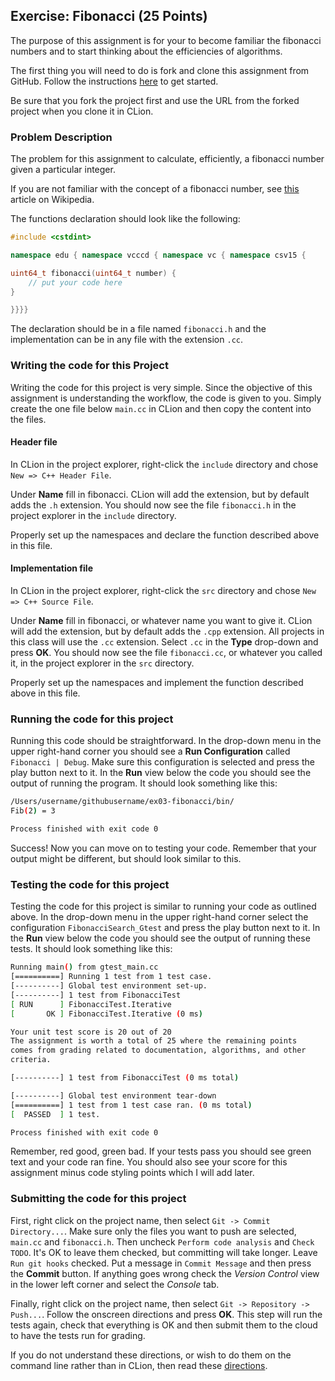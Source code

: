 ## Exercise: Fibonacci (25 Points)

The purpose of this assignment is for your to become familiar the fibonacci numbers and
to start thinking about the efficiencies of algorithms.

The first thing you will need to do is fork and clone this assignment
from GitHub. Follow the instructions 
[here](https://github.com/vcc-csv15-fall2018/Course-Information/wiki)
to get started. 

Be sure that you fork the project first and use the URL from
the forked project when you clone it in CLion.

### Problem Description

The problem for this assignment to calculate, efficiently, a fibonacci
number given a particular integer.

If you are not familiar with the concept of a fibonacci number, see
[this](https://en.wikipedia.org/wiki/Fibonacci_number) article on Wikipedia.

The functions declaration should look like the following: 

```cpp
#include <cstdint>

namespace edu { namespace vcccd { namespace vc { namespace csv15 {

uint64_t fibonacci(uint64_t number) {
	// put your code here
}

}}}}
```

The declaration should be in a file named `fibonacci.h` and the implementation can be
in any file with the extension `.cc`.

### Writing the code for this Project

Writing the code for this project is very simple. Since the 
objective of this assignment is understanding the workflow, 
the code is given to you. Simply create the one file below 
`main.cc` in CLion
and then copy the content into the files. 

#### Header file

In CLion in the project explorer, right-click the `include` directory
and chose `New => C++ Header File`. 

Under **Name** fill in
fibonacci. CLion will add the extension, but by default 
adds the `.h` extension. You should now see the file `fibonacci.h` in
the project explorer in the `include` directory.

Properly set up the namespaces and declare the function described above in this file.

#### Implementation file

In CLion in the project explorer, right-click the `src` directory
and chose `New => C++ Source File`. 

Under **Name** fill in
fibonacci, or whatever name you want to give it. CLion will add the extension, but by default 
adds the `.cpp` extension. All projects in this class will
use the `.cc` extension. Select `.cc` in the **Type** drop-down
and press **OK**. You should now see the file `fibonacci.cc`, or whatever you called it, in
the project explorer in the `src` directory.

Properly set up the namespaces and implement the function described above in this file.

### Running the code for this project

Running this code should be straightforward. In the drop-down 
menu in the upper right-hand corner you should see a **Run
Configuration** called `Fibonacci | Debug`. Make sure this 
configuration is selected and press the play button next to it.
In the **Run** view below the code you should see the output 
of running the program. It should look something like this:

```bash
/Users/username/githubusername/ex03-fibonacci/bin/
Fib(2) = 3

Process finished with exit code 0
```
Success! Now you can move on to testing your code. Remember that your output might be
different, but should look similar to this.

### Testing the code for this project

Testing the code for this project is similar to running your code
as outlined above. In the drop-down menu in the upper right-hand
corner select the configuration `FibonacciSearch_Gtest` and press the 
play button next to it. In the **Run** view below the code you should
see the output of running these tests. It should look something
like this:

```bash
Running main() from gtest_main.cc
[==========] Running 1 test from 1 test case.
[----------] Global test environment set-up.
[----------] 1 test from FibonacciTest
[ RUN      ] FibonacciTest.Iterative
[       OK ] FibonacciTest.Iterative (0 ms)

Your unit test score is 20 out of 20
The assignment is worth a total of 25 where the remaining points
comes from grading related to documentation, algorithms, and other
criteria.

[----------] 1 test from FibonacciTest (0 ms total)

[----------] Global test environment tear-down
[==========] 1 test from 1 test case ran. (0 ms total)
[  PASSED  ] 1 test.

Process finished with exit code 0
```

Remember, red good, green bad. If your tests pass you should see green
text and your code ran fine. You should also see your score for this
assignment minus code styling points which I will add later.

### Submitting the code for this project

First, right click on the project name, then select `Git -> Commit Directory...`. 
Make sure only the files you want to push are selected, `main.cc` and `fibonacci.h`.
Then uncheck `Perform code analysis` and `Check TODO`. It's OK to leave them checked,
but committing will take longer. Leave `Run git hooks` checked. Put a message in `Commit Message`
and then press the **Commit** button. If anything goes wrong check the _Version Control_ view
in the lower left corner and select the _Console_ tab.
 
Finally, right click on the project name,
then select `Git -> Repository -> Push...`. Follow the onscreen directions
and press **OK**. This step will run the tests again, check that everything is OK
and then submit them to the cloud to have the tests run for grading.

If you do not understand these directions, or wish to do them on the command
line rather than in CLion, then read these [directions](https://github.com/vcc-csv15-fall2018/Course-Information/wiki/How-to-Turn-In-Every-Project).

